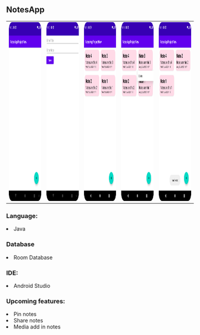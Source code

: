 <h2>NotesApp</h2>
 
 <table border="0">
  <tr>
    <td><img src="Screenshots/starting_view.png" width=270 height=480></td>
    <td><img src="Screenshots/add_new_note.png" width=270 height=480></td>
    <td><img src="Screenshots/list_of_notes.png" width=270 height=480></td>
    <td><img src="Screenshots/deleting_note.png" width=270 height=480></td>
    <td><img src="Screenshots/note_deleted.png" width=270 height=480></td>
  </tr>
 </table>

<h3>Language:</h3>
<li>Java</li>

<h3>Database</h3>
<li>Room Database</li>

<h3>IDE:</h3>
<li>Android Studio</li>

<h3>Upcoming features:</h3>
<li>Pin notes</li>
<li>Share notes</li>
<li>Media add in notes</li>
